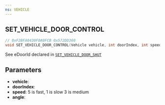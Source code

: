 ```yaml
---
ns: VEHICLE
---
```

## SET_VEHICLE_DOOR_CONTROL

```c
// 0xF2BFA0430F0A0FCB 0x572DD360
void SET_VEHICLE_DOOR_CONTROL(Vehicle vehicle, int doorIndex, int speed, float angle);
```

See eDoorId declared in [`SET_VEHICLE_DOOR_SHUT`](#_0x93D9BD300D7789E5)

## Parameters
* **vehicle**: 
* **doorIndex**: 
* **speed**: 5 is fast, 1 is slow 3 is medium
* **angle**: 

